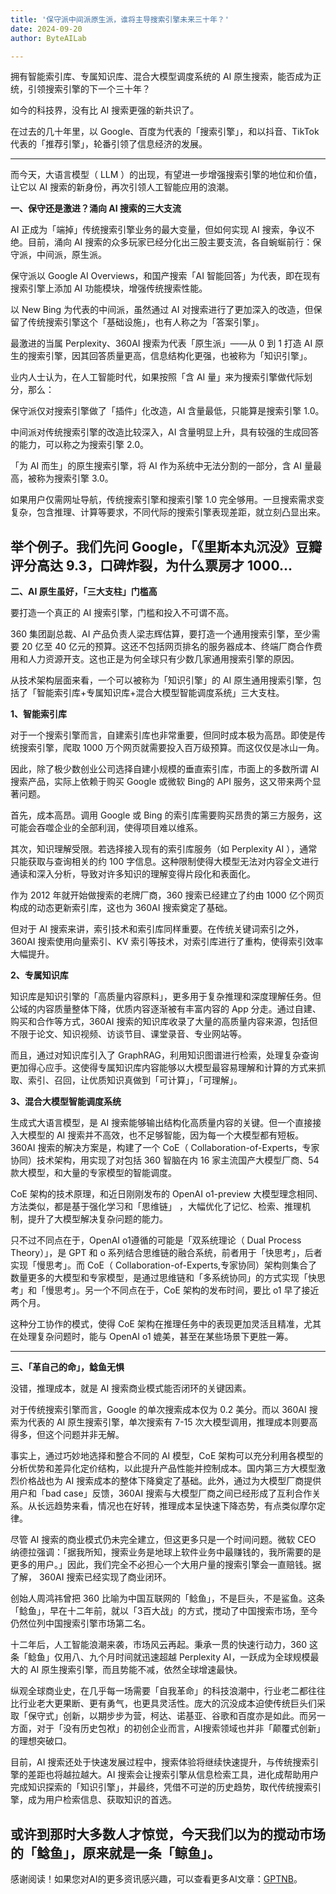 ```yaml
---
title: '保守派中间派原生派，谁将主导搜索引擎未来三十年？'
date: 2024-09-20
author: ByteAILab

---
```


拥有智能索引库、专属知识库、混合大模型调度系统的 AI 原生搜索，能否成为正统，引领搜索引擎的下一个三十年？

如今的科技界，没有比 AI 搜索更强的新共识了。

在过去的几十年里，以 Google、百度为代表的「搜索引擎」，和以抖音、TikTok 代表的「推荐引擎」，轮番引领了信息经济的发展。

---


而今天，大语言模型（ LLM ）的出现，有望进一步增强搜索引擎的地位和价值，让它以 AI 搜索的新身份，再次引领人工智能应用的浪潮。

**一、保守还是激进？涌向 AI 搜索的三大支流**

AI 正成为「端掉」传统搜索引擎业务的最大变量，但如何实现 AI 搜索，争议不绝。目前，涌向 AI 搜索的众多玩家已经分化出三股主要支流，各自蜿蜒前行：保守派，中间派，原生派。

保守派以 Google AI Overviews，和国产搜索「AI 智能回答」为代表，即在现有搜索引擎上添加 AI 功能模块，增强传统搜索性能。

以 New Bing 为代表的中间派，虽然通过 AI 对搜索进行了更加深入的改造，但保留了传统搜索引擎这个「基础设施」，也有人称之为「答案引擎」。

最激进的当属 Perplexity、360AI 搜索为代表「原生派」——从 0 到 1 打造 AI 原生的搜索引擎，因其回答质量更高，信息结构化更强，也被称为「知识引擎」。

业内人士认为，在人工智能时代，如果按照「含 AI 量」来为搜索引擎做代际划分，那么：

保守派仅对搜索引擎做了「插件」化改造，AI 含量最低，只能算是搜索引擎 1.0。

中间派对传统搜索引擎的改造比较深入，AI 含量明显上升，具有较强的生成回答的能力，可以称之为搜索引擎 2.0。

「为 AI 而生」的原生搜索引擎，将 AI 作为系统中无法分割的一部分，含 AI 量最高，被称为搜索引擎 3.0。

如果用户仅需网址导航，传统搜索引擎和搜索引擎 1.0 完全够用。一旦搜索需求变复杂，包含推理、计算等要求，不同代际的搜索引擎表现差距，就立刻凸显出来。

举个例子。我们先问 Google，「《里斯本丸沉没》豆瓣评分高达 9.3，口碑炸裂，为什么票房才 1000...
---
**二、AI 原生虽好，「三大支柱」门槛高**

要打造一个真正的 AI 搜索引擎，门槛和投入不可谓不高。

360 集团副总裁、AI 产品负责人梁志辉估算，要打造一个通用搜索引擎，至少需要 20 亿至 40 亿元的预算。这还不包括网页排名的服务器成本、终端厂商合作费用和人力资源开支。这也正是为何全球只有少数几家通用搜索引擎的原因。

从技术架构层面来看，一个可以被称为「知识引擎」的 AI 原生通用搜索引擎，包括了「智能索引库+专属知识库+混合大模型智能调度系统」三大支柱。

**1、智能索引库**

对于一个搜索引擎而言，自建索引库也非常重要，但同时成本极为高昂。即使是传统搜索引擎，爬取 1000 万个网页就需要投入百万级预算。而这仅仅是冰山一角。

因此，除了极少数创业公司选择自建小规模的垂直索引库，市面上的多数所谓 AI 搜索产品，实际上依赖于购买 Google 或微软 Bing的 API 服务，这又带来两个显著问题。

首先，成本高昂。调用 Google 或 Bing 的索引库需要购买昂贵的第三方服务，这可能会吞噬企业的全部利润，使得项目难以维系。

其次，知识理解受限。若选择接入现有的索引库服务（如 Perplexity AI ），通常只能获取与查询相关的约 100 字信息。这种限制使得大模型无法对内容全文进行通读和深入分析，导致对许多知识的理解变得片段化和表面化。

作为 2012 年就开始做搜索的老牌厂商，360 搜索已经建立了约由 1000 亿个网页构成的动态更新索引库，这也为 360AI 搜索奠定了基础。

但对于 AI 搜索来讲，索引技术和索引库同样重要。在传统关键词索引之外，360AI 搜索使用向量索引、KV 索引等技术，对索引库进行了重构，使得索引效率大幅提升。

**2、专属知识库**

知识库是知识引擎的「高质量内容原料」，更多用于复杂推理和深度理解任务。但公域的内容质量整体下降，优质内容逐渐被有丰富内容的 App 分走。通过自建、购买和合作等方式，360AI 搜索的知识库收录了大量的高质量内容来源，包括但不限于论文、知识视频、访谈节目、课堂录音、专业网站等。

而且，通过对知识库引入了 GraphRAG，利用知识图谱进行检索，处理复杂查询更加得心应手。这使得专属知识库内容能够以大模型最容易理解和计算的方式来抓取、索引、召回，让优质知识真做到「可计算」，「可理解」。

**3、混合大模型智能调度系统**

生成式大语言模型，是 AI 搜索能够输出结构化高质量内容的关键。但一个直接接入大模型的 AI 搜索并不高效，也不足够智能，因为每一个大模型都有短板。360AI 搜索的解决方案是，构建了一个 CoE（ Collaboration-of-Experts，专家协同）技术架构，用实现了对包括 360 智脑在内 16 家主流国产大模型厂商、54 款大模型，和大量的专家模型的智能调度。

CoE 架构的技术原理，和近日刚刚发布的 OpenAI o1-preview 大模型理念相同、方法类似，都是基于强化学习和「思维链」 ，大幅优化了记忆、检索、推理机制，提升了大模型解决复杂问题的能力。

只不过不同点在于，OpenAI o1遵循的可能是「双系统理论（ Dual Process Theory）」，是 GPT 和 o 系列结合思维链的融合系统，前者用于「快思考」，后者实现「慢思考」。而 CoE（ Collaboration-of-Experts,专家协同）架构则集合了数量更多的大模型和专家模型，是通过思维链和「多系统协同」的方式实现「快思考」和「慢思考」。另一个不同点在于，CoE 架构的发布时间，要比 o1 早了接近两个月。

这种分工协作的模式，使得 CoE 架构在推理任务中的表现更加灵活且精准，尤其在处理复杂问题时，能与 OpenAI o1 媲美，甚至在某些场景下更胜一筹。

---
**三、「革自己的命」，鲶鱼无惧**

没错，推理成本，就是 AI 搜索商业模式能否闭环的关键因素。

对于传统搜索引擎而言，Google 的单次搜索成本仅为 0.2 美分。而以 360AI 搜索为代表的 AI 原生搜索引擎，单次搜索有 7-15 次大模型调用，推理成本则要高得多，但这个问题并非无解。

事实上，通过巧妙地选择和整合不同的 AI 模型，CoE 架构可以充分利用各模型的分析优势和差异化定价结构，以此提升产品性能并控制成本。国内第三方大模型激烈价格战也为 AI 搜索成本的整体下降奠定了基础。此外，通过为大模型厂商提供用户和「bad case」反馈，360AI 搜索与大模型厂商之间已经形成了互利合作关系。从长远趋势来看，情况也在好转，推理成本呈快速下降态势，有点类似摩尔定律。

尽管 AI 搜索的商业模式仍未完全建立，但这更多只是一个时间问题。微软 CEO 纳德拉强调：「据我所知，搜索业务是地球上软件业务中最赚钱的，我所需要的是更多的用户。」因此，我们完全不必担心一个大用户量的搜索引擎会一直赔钱。据了解， 360AI 搜索已经实现了商业闭环。

创始人周鸿祎曾把 360 比喻为中国互联网的「鲶鱼」，不是巨头，不是鲨鱼。这条「鲶鱼」，早在十二年前，就以「3百大战」的方式，搅动了中国搜索市场，至今仍然位列中国搜索引擎市场第二名。

十二年后，人工智能浪潮来袭，市场风云再起。秉承一贯的快速行动力，360 这条「鲶鱼」仅用八、九个月时间就迅速超越 Perplexity AI，一跃成为全球规模最大的 AI 原生搜索引擎，而且势能不减，依然全球增速最快。

纵观全球商业史，在几乎每一场需要「自我革命」的科技浪潮中，行业老二都往往比行业老大更果断、更有勇气，也更具灵活性。庞大的沉没成本迫使传统巨头们采取「保守式」创新，以期步步为营，柯达、诺基亚、谷歌和百度亦是如此。而另一方面，对于「没有历史包袱」的初创企业而言，AI搜索领域也并非「颠覆式创新」的理想突破口。

目前，AI 搜索还处于快速发展过程中，搜索体验将继续快速提升，与传统搜索引擎的差距也将越拉越大。AI 搜索会让搜索引擎从信息检索工具，进化成帮助用户完成知识探索的「知识引擎」，并最终，凭借不可逆的历史趋势，取代传统搜索引擎，成为用户检索信息、获取知识的首选。

或许到那时大多数人才惊觉，今天我们以为的搅动市场的「鲶鱼」，原来就是一条「鲸鱼」。
---
感谢阅读！如果您对AI的更多资讯感兴趣，可以查看更多AI文章：[GPTNB](https://gptnb.com)。